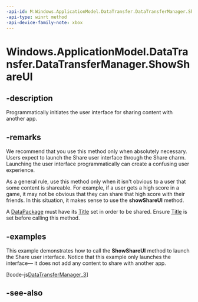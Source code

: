 ```yaml
---
-api-id: M:Windows.ApplicationModel.DataTransfer.DataTransferManager.ShowShareUI
-api-type: winrt method
-api-device-family-note: xbox
---
```


<!-- Method syntax
public void ShowShareUI()
-->

# Windows.ApplicationModel.DataTransfer.DataTransferManager.ShowShareUI

## -description
Programmatically initiates the user interface for sharing content with another app.

## -remarks
We recommend that you use this method only when absolutely necessary. Users expect to launch the Share user interface through the Share charm. Launching the user interface programmatically can create a confusing user experience.

As a general rule, use this method only when it isn't obvious to a user that some content is shareable. For example, if a user gets a high score in a game, it may not be obvious that they can share that high score with their friends. In this situation, it makes sense to use the **showShareUI** method.

A [DataPackage](datapackage.md) must have its [Title](datapackagepropertyset_title.md) set in order to be shared. Ensure [Title](datapackagepropertyset_title.md) is set before calling this method.

## -examples
This example demonstrates how to call the **ShowShareUI** method to launch the Share user interface. Notice that this example only launches the interface— it does not add any content to share with another app.



[!code-js[DataTransferManager_3](../windows.applicationmodel.datatransfer/code/DataTransferManagerSample/javascript/DataTransferClassSample/js/default.js#SnippetDataTransferManager_3)]

## -see-also
